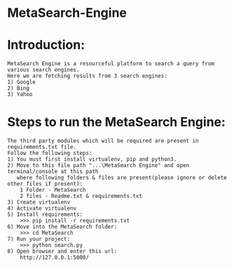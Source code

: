 # MetaSearch-Engine
# Introduction:
    MetaSearch Engine is a resourceful platform to search a query from various search engines.
    Here we are fetching results from 3 search engines:
    1) Google
    2) Bing
    3) Yahoo

# Steps to run the  MetaSearch Engine:
    The third party modules which will be required are present in requirements.txt file.
    Follow the following steps:
    1) You must first install virtualenv, pip and python3.
    2) Move to this file path "...\MetaSearch Engine" and open terminal/console at this path
       where following folders & files are present(please ignore or delete other files if present):
        1 Folder - MetaSearch
        2 files - Readme.txt & requirements.txt
    3) Create virtualenv
    4) Activate virtualenv
    5) Install requirements:
        >>> pip install -r requirements.txt
    6) Move into the MetaSearch folder:
        >>> cd MetaSearch
    7) Run your project:
        >>> python search.py
    8) Open browser and enter this url:
        http://127.0.0.1:5000/

